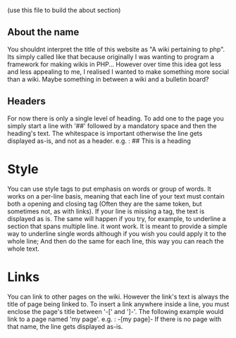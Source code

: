 
(use this file to build the about section)

## About the name
You shouldnt interpret the title of this website as "A wiki pertaining to php".
Its simply called like that because originally I was wanting to program a framework for making wikis in PHP...
However over time this idea got less and less appealing to me, I realised I wanted to make something more social than a wiki.
Maybe something in between a wiki and a bulletin board?


## Headers
For now there is only a single level of heading.
To add one to the page you simply start a line with '##' followed by a mandatory space and then the heading's text.
The whitespace is important otherwise the line gets displayed as-is, and not as a header.
e.g. : ## This is a heading

# Style
You can use style tags to put emphasis on words or group of words. 
It works on a per-line basis, meaning that each line of your text must contain both a opening and closing tag (Often they are the same token, but sometimes not, as with links).
If your line is missing a tag, the text is displayed as is. The same will happen if you try, for example, to underline a section that spans multiple line. it wont work.
It is meant to provide a simple way to underline single words although if you wish you could apply it to the whole line;
And then do the same for each line, this way you can reach the whole text.

# Links
You can link to other pages on the wiki.
However the link's text is always the title of page being linked to.
To insert a link anywhere inside a line, you must enclose the page's title between '-[' and ']-'.
The following example would link to a page named 'my page'.
e.g. : -[my page]-
If there is no page with that name, the line gets displayed as-is.